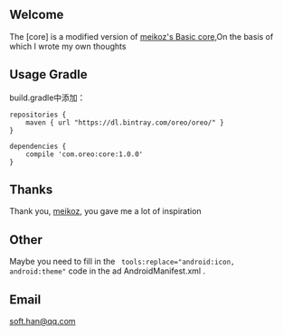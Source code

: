 ## Welcome
The [core] is a modified version of [meikoz's Basic core](https://github.com/meikoz/Basic),On the basis of which I wrote my own thoughts

## Usage Gradle
build.gradle中添加：
```
repositories {
    maven { url "https://dl.bintray.com/oreo/oreo/" }
}

dependencies {
    compile 'com.oreo:core:1.0.0'
}
```
## Thanks
Thank you, [meikoz](https://github.com/meikoz), you gave me a lot of inspiration


## Other
Maybe you need to fill in the ``` tools:replace="android:icon, android:theme"``` code in the ad AndroidManifest.xml <application/>.

## Email
soft.han@qq.com

